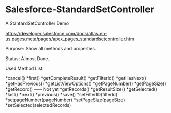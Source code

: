 # Salesforce-StandardSetController

A StantardSetController Demo

https://developer.salesforce.com/docs/atlas.en-us.pages.meta/pages/apex_pages_standardsetcontroller.htm

Purpose:
    Show all methods and properties.

Status: Almost Done.

Used Method List:

*cancel()
*first()
*getCompleteResult()
*getFilterId()
*getHasNext()
*getHasPrevious()
*getListViewOptions()
*getPageNumber()
*getPageSize()
*getRecord()   ---- Not yet
*getRecords()
*getResultSize()
*getSelected()
*last()
*next()
*previous()
*save()
*setFilterID(filterId)
*setpageNumber(pageNumber)
*setPageSize(pageSize)
*setSelected(selectedRecords)



